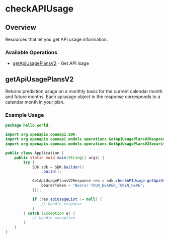 # checkAPIUsage

## Overview

Resources that let you get API usage information.

### Available Operations

* [getApiUsagePlansV2](#getapiusageplansv2) - Get API Isage

## getApiUsagePlansV2

Returns prediction usage on a monthly basis for the current calendar month and future months. Each apiusage object in the response corresponds to a calendar month in your plan.

### Example Usage

```java
package hello.world;

import org.openapis.openapi.SDK;
import org.openapis.openapi.models.operations.GetApiUsagePlansV2Response;
import org.openapis.openapi.models.operations.GetApiUsagePlansV2Security;

public class Application {
    public static void main(String[] args) {
        try {
            SDK sdk = SDK.builder()
                .build();

            GetApiUsagePlansV2Response res = sdk.checkAPIUsage.getApiUsagePlansV2(new GetApiUsagePlansV2Security("distinctio") {{
                bearerToken = "Bearer YOUR_BEARER_TOKEN_HERE";
            }});

            if (res.apiUsageList != null) {
                // handle response
            }
        } catch (Exception e) {
            // handle exception
        }
    }
}
```
